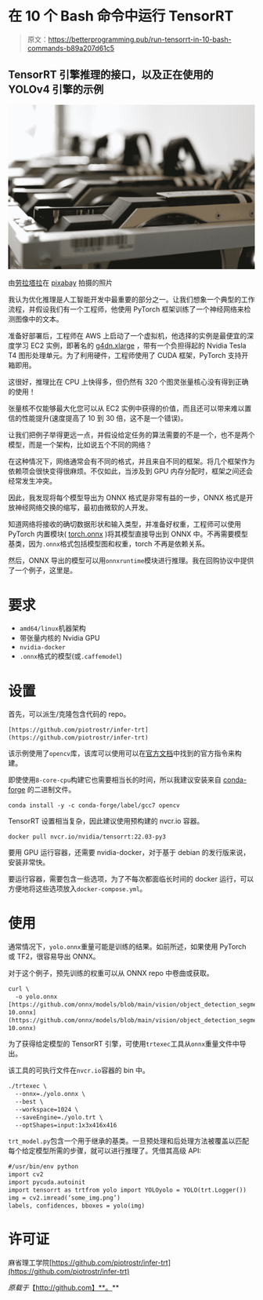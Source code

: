 # 在 10 个 Bash 命令中运行 TensorRT

> 原文：<https://betterprogramming.pub/run-tensorrt-in-10-bash-commands-b89a207d61c5>

## TensorRT 引擎推理的接口，以及正在使用的 YOLOv4 引擎的示例

![](img/abe2d67b28339bb7820be8fc78216d96.png)

由[劳拉塔拉](https://pixabay.com/users/lauratara-6167959/)在 [pixabay](https://pixabay.com/) 拍摄的照片

我认为优化推理是人工智能开发中最重要的部分之一。让我们想象一个典型的工作流程，并假设我们有一个工程师，他使用 PyTorch 框架训练了一个神经网络来检测图像中的文本。

准备好部署后，工程师在 AWS 上启动了一个虚拟机，他选择的实例是最便宜的深度学习 EC2 实例，即著名的 [g4dn.xlarge](https://aws.amazon.com/ec2/instance-types/g4/) ，带有一个负担得起的 Nvidia Tesla T4 图形处理单元。为了利用硬件，工程师使用了 CUDA 框架，PyTorch 支持开箱即用。

这很好，推理比在 CPU 上快得多，但仍然有 320 个图灵张量核心没有得到正确的使用！

张量核不仅能够最大化您可以从 EC2 实例中获得的价值，而且还可以带来难以置信的性能提升(速度提高了 10 到 30 倍，这不是一个错误)。

让我们把例子举得更远一点，并假设给定任务的算法需要的不是一个，也不是两个模型，而是一个架构，比如说五个不同的网络？

在这种情况下，网络通常会有不同的格式，并且来自不同的框架。将几个框架作为依赖项会很快变得很麻烦。不仅如此，当涉及到 GPU 内存分配时，框架之间还会经常发生冲突。

因此，我发现将每个模型导出为 ONNX 格式是非常有益的一步，ONNX 格式是开放神经网络交换的缩写，最初由微软的人开发。

知道网络将接收的确切数据形状和输入类型，并准备好权重，工程师可以使用 PyTorch 内置模块( [torch.onnx](https://pytorch.org/docs/stable/onnx.html) )将其模型直接导出到 ONNX 中。不再需要模型基类，因为`.onnx`格式包括模型图和权重，torch 不再是依赖关系。

然后，ONNX 导出的模型可以用`onnxruntime`模块进行推理。我在回购协议中提供了一个例子，这里是。

# 要求

*   `amd64/linux`机器架构
*   带张量内核的 Nvidia GPU
*   `nvidia-docker`
*   `.onnx`格式的模型(或`.caffemodel`)

# 设置

首先，可以派生/克隆包含代码的 repo。

```
[https://github.com/piotrostr/infer-trt](https://github.com/piotrostr/infer-trt)
```

该示例使用了`opencv`库，该库可以使用可以在[官方文档](https://docs.opencv.org/4.x/d7/d9f/tutorial_linux_install.html)中找到的官方指令来构建。

即使使用`8-core-cpu`构建它也需要相当长的时间，所以我建议安装来自 [conda-forge](https://anaconda.org/conda-forge/opencv) 的二进制文件。

```
conda install -y -c conda-forge/label/gcc7 opencv
```

TensorRT 设置相当复杂，因此建议使用预构建的 nvcr.io 容器。

```
docker pull nvcr.io/nvidia/tensorrt:22.03-py3
```

要用 GPU 运行容器，还需要 nvidia-docker，对于基于 debian 的发行版来说，安装非常快。

要运行容器，需要包含一些选项，为了不每次都面临长时间的 docker 运行，可以方便地将这些选项放入`docker-compose.yml`。

# 使用

通常情况下，`yolo.onnx`重量可能是训练的结果。如前所述，如果使用 PyTorch 或 TF2，很容易导出 ONNX。

对于这个例子，预先训练的权重可以从 ONNX repo 中卷曲或获取。

```
curl \
  -o yolo.onnx [https://github.com/onnx/models/blob/main/vision/object_detection_segmentation/yolov3/model/yolov3-10.onnx](https://github.com/onnx/models/blob/main/vision/object_detection_segmentation/yolov3/model/yolov3-10.onnx)
```

为了获得给定模型的 TensorRT 引擎，可使用`trtexec`工具从`onnx`重量文件中导出。

该工具的可执行文件在`nvcr.io`容器的 bin 中。

```
./trtexec \
  --onnx=./yolo.onnx \
  --best \
  --workspace=1024 \
  --saveEngine=./yolo.trt \
  --optShapes=input:1x3x416x416
```

`trt_model.py`包含一个用于继承的基类。一旦预处理和后处理方法被覆盖以匹配每个给定模型所需的步骤，就可以进行推理了。凭借其高级 API:

```
#/usr/bin/env python
import cv2
import pycuda.autoinit
import tensorrt as trtfrom yolo import YOLOyolo = YOLO(trt.Logger())
img = cv2.imread(‘some_img.png’)
labels, confidences, bboxes = yolo(img)
```

# 许可证

麻省理工学院[https://github.com/piotrostr/infer-trt](https://github.com/piotrostr/infer-trt)

*原载于*【http://github.com】**。**